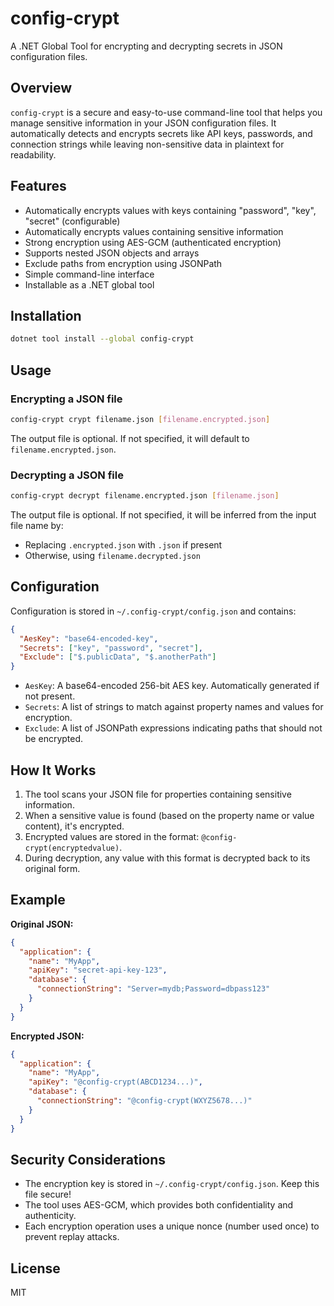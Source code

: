 # config-crypt

A .NET Global Tool for encrypting and decrypting secrets in JSON configuration files.

## Overview

`config-crypt` is a secure and easy-to-use command-line tool that helps you manage sensitive information in your JSON configuration files. It automatically detects and encrypts secrets like API keys, passwords, and connection strings while leaving non-sensitive data in plaintext for readability.

## Features

- Automatically encrypts values with keys containing "password", "key", "secret" (configurable)
- Automatically encrypts values containing sensitive information
- Strong encryption using AES-GCM (authenticated encryption)
- Supports nested JSON objects and arrays
- Exclude paths from encryption using JSONPath
- Simple command-line interface
- Installable as a .NET global tool

## Installation

```bash
dotnet tool install --global config-crypt
```

## Usage

### Encrypting a JSON file

```bash
config-crypt crypt filename.json [filename.encrypted.json]
```

The output file is optional. If not specified, it will default to `filename.encrypted.json`.

### Decrypting a JSON file

```bash
config-crypt decrypt filename.encrypted.json [filename.json]
```

The output file is optional. If not specified, it will be inferred from the input file name by:
- Replacing `.encrypted.json` with `.json` if present
- Otherwise, using `filename.decrypted.json`

## Configuration

Configuration is stored in `~/.config-crypt/config.json` and contains:

```json
{
  "AesKey": "base64-encoded-key",
  "Secrets": ["key", "password", "secret"],
  "Exclude": ["$.publicData", "$.anotherPath"]
}
```

- `AesKey`: A base64-encoded 256-bit AES key. Automatically generated if not present.
- `Secrets`: A list of strings to match against property names and values for encryption.
- `Exclude`: A list of JSONPath expressions indicating paths that should not be encrypted.

## How It Works

1. The tool scans your JSON file for properties containing sensitive information.
2. When a sensitive value is found (based on the property name or value content), it's encrypted.
3. Encrypted values are stored in the format: `@config-crypt(encryptedvalue)`.
4. During decryption, any value with this format is decrypted back to its original form.

## Example

**Original JSON:**
```json
{
  "application": {
    "name": "MyApp",
    "apiKey": "secret-api-key-123",
    "database": {
      "connectionString": "Server=mydb;Password=dbpass123"
    }
  }
}
```

**Encrypted JSON:**
```json
{
  "application": {
    "name": "MyApp",
    "apiKey": "@config-crypt(ABCD1234...)",
    "database": {
      "connectionString": "@config-crypt(WXYZ5678...)"
    }
  }
}
```

## Security Considerations

- The encryption key is stored in `~/.config-crypt/config.json`. Keep this file secure!
- The tool uses AES-GCM, which provides both confidentiality and authenticity.
- Each encryption operation uses a unique nonce (number used once) to prevent replay attacks.

## License

MIT